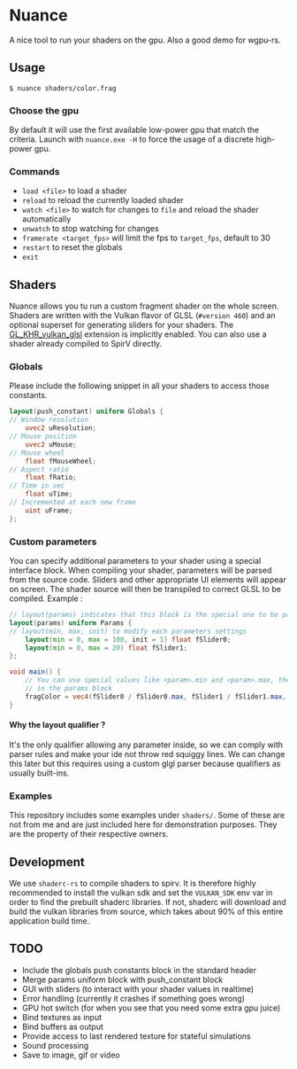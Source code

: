 # Nuance

A nice tool to run your shaders on the gpu. Also a good demo for wgpu-rs.

## Usage

```shell
$ nuance shaders/color.frag
```

### Choose the gpu

By default it will use the first available low-power gpu that match the criteria. Launch
with `nuance.exe -H` to force the usage of a discrete high-power gpu.

### Commands

- `load <file>` to load a shader
- `reload` to reload the currently loaded shader
- `watch <file>` to watch for changes to `file` and reload the shader automatically
- `unwatch` to stop watching for changes
- `framerate <target_fps>` will limit the fps to `target_fps`, default to 30
- `restart` to reset the globals
- `exit`

## Shaders

Nuance allows you tu run a custom fragment shader on the whole screen. Shaders are written with the
Vulkan flavor of GLSL (`#version 460`) and an optional superset for generating sliders for your
shaders.
The [GL_KHR_vulkan_glsl](https://github.com/KhronosGroup/GLSL/blob/master/extensions/khr/GL_KHR_vulkan_glsl.txt)
extension is implicitly enabled. You can also use a shader already compiled to SpirV directly.

### Globals

Please include the following snippet in all your shaders to access those constants.

```glsl
layout(push_constant) uniform Globals {
// Window resolution
    uvec2 uResolution;
// Mouse position
    uvec2 uMouse;
// Mouse wheel
    float fMouseWheel;
// Aspect ratio
    float fRatio;
// Time in sec
    float uTime;
// Incremented at each new frame
    uint uFrame;
};
```

### Custom parameters

You can specify additional parameters to your shader using a special interface block. When compiling
your shader, parameters will be parsed from the source code. Sliders and other appropriate UI
elements will appear on screen. The shader source will then be transpiled to correct GLSL to be
compiled. Example :

```glsl
// layout(params) indicates that this block is the special one to be parsed.
layout(params) uniform Params {
// layout(min, max, init) to modify each parameters settings
    layout(min = 0, max = 100, init = 1) float fSlider0;
    layout(min = 0, max = 20) float fSlider1;
};

void main() {
    // You can use special values like <param>.min and <param>.max, they will be replaced by the settings defined
    // in the params block
    fragColor = vec4(fSlider0 / fSlider0.max, fSlider1 / fSlider1.max, 0.0, 1.0);
}
```

#### Why the layout qualifier ?

It's the only qualifier allowing any parameter inside, so we can comply with parser rules and make
your ide not throw red squiggy lines. We can change this later but this requires using a custom glgl
parser because qualifiers as usually built-ins.

### Examples

This repository includes some examples under `shaders/`. Some of these are not from me and are just
included here for demonstration purposes. They are the property of their respective owners.

## Development

We use `shaderc-rs` to compile shaders to spirv. It is therefore highly recommended to install the
vulkan sdk and set the `VULKAN_SDK` env var in order to find the prebuilt shaderc libraries. If not,
shaderc will download and build the vulkan libraries from source, which takes about 90% of this
entire application build time.

## TODO

- Include the globals push constants block in the standard <Nuance> header
- Merge params uniform block with push_constant block
- GUI with sliders (to interact with your shader values in realtime)
- Error handling (currently it crashes if something goes wrong)
- GPU hot switch (for when you see that you need some extra gpu juice)
- Bind textures as input
- Bind buffers as output
- Provide access to last rendered texture for stateful simulations
- Sound processing
- Save to image, gif or video
